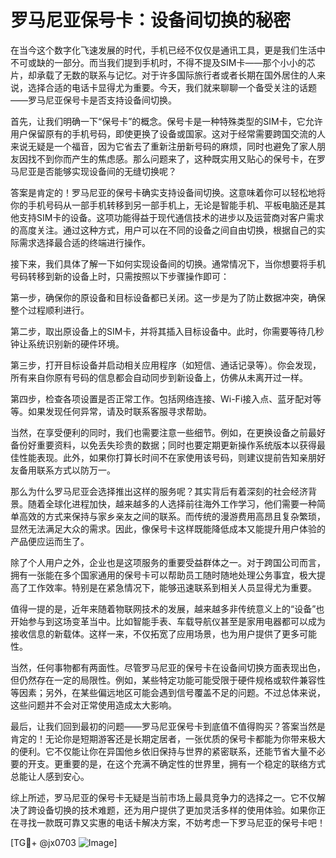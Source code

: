 # 罗马尼亚保号卡：设备间切换的秘密

在当今这个数字化飞速发展的时代，手机已经不仅仅是通讯工具，更是我们生活中不可或缺的一部分。而当我们提到手机时，不得不提及SIM卡——那个小小的芯片，却承载了无数的联系与记忆。对于许多国际旅行者或者长期在国外居住的人来说，选择合适的电话卡显得尤为重要。今天，我们就来聊聊一个备受关注的话题——罗马尼亚保号卡是否支持设备间切换。

首先，让我们明确一下“保号卡”的概念。保号卡是一种特殊类型的SIM卡，它允许用户保留原有的手机号码，即使更换了设备或国家。这对于经常需要跨国交流的人来说无疑是一个福音，因为它省去了重新注册新号码的麻烦，同时也避免了家人朋友因找不到你而产生的焦虑感。那么问题来了，这种既实用又贴心的保号卡，在罗马尼亚是否能够实现设备间的无缝切换呢？

答案是肯定的！罗马尼亚的保号卡确实支持设备间切换。这意味着你可以轻松地将你的手机号码从一部手机转移到另一部手机上，无论是智能手机、平板电脑还是其他支持SIM卡的设备。这项功能得益于现代通信技术的进步以及运营商对客户需求的高度关注。通过这种方式，用户可以在不同的设备之间自由切换，根据自己的实际需求选择最合适的终端进行操作。

接下来，我们具体了解一下如何实现设备间的切换。通常情况下，当你想要将手机号码转移到新的设备上时，只需按照以下步骤操作即可：

第一步，确保你的原设备和目标设备都已关闭。这一步是为了防止数据冲突，确保整个过程顺利进行。

第二步，取出原设备上的SIM卡，并将其插入目标设备中。此时，你需要等待几秒钟让系统识别新的硬件环境。

第三步，打开目标设备并启动相关应用程序（如短信、通话记录等）。你会发现，所有来自你原有号码的信息都会自动同步到新设备上，仿佛从未离开过一样。

第四步，检查各项设置是否正常工作。包括网络连接、Wi-Fi接入点、蓝牙配对等等。如果发现任何异常，请及时联系客服寻求帮助。

当然，在享受便利的同时，我们也需要注意一些细节。例如，在更换设备之前最好备份好重要资料，以免丢失珍贵的数据；同时也要定期更新操作系统版本以获得最佳性能表现。此外，如果你打算长时间不在家使用该号码，则建议提前告知亲朋好友备用联系方式以防万一。

那么为什么罗马尼亚会选择推出这样的服务呢？其实背后有着深刻的社会经济背景。随着全球化进程加快，越来越多的人选择前往海外工作学习，他们需要一种简单高效的方式来保持与家乡亲友之间的联系。而传统的漫游费用高昂且复杂繁琐，显然无法满足大众的需求。因此，像保号卡这样既能降低成本又能提升用户体验的产品便应运而生了。

除了个人用户之外，企业也是这项服务的重要受益群体之一。对于跨国公司而言，拥有一张能在多个国家通用的保号卡可以帮助员工随时随地处理公务事宜，极大提高了工作效率。特别是在紧急情况下，能够迅速联系到相关人员显得尤为重要。

值得一提的是，近年来随着物联网技术的发展，越来越多非传统意义上的“设备”也开始参与到这场变革当中。比如智能手表、车载导航仪甚至是家用电器都可以成为接收信息的新载体。这样一来，不仅拓宽了应用场景，也为用户提供了更多可能性。

当然，任何事物都有两面性。尽管罗马尼亚的保号卡在设备间切换方面表现出色，但仍然存在一定的局限性。例如，某些特定功能可能受限于硬件规格或软件兼容性等因素；另外，在某些偏远地区可能会遇到信号覆盖不足的问题。不过总体来说，这些问题并不会对正常使用造成太大影响。

最后，让我们回到最初的问题——罗马尼亚保号卡到底值不值得购买？答案当然是肯定的！无论你是短期游客还是长期定居者，一张优质的保号卡都能为你带来极大的便利。它不仅能让你在异国他乡依旧保持与世界的紧密联系，还能节省大量不必要的开支。更重要的是，在这个充满不确定性的世界里，拥有一个稳定的联络方式总能让人感到安心。

综上所述，罗马尼亚的保号卡无疑是当前市场上最具竞争力的选择之一。它不仅解决了跨设备切换的技术难题，还为用户提供了更加灵活多样的使用体验。如果你正在寻找一款既可靠又实惠的电话卡解决方案，不妨考虑一下罗马尼亚的保号卡吧！

[TG💪+ @jx0703 ![Image](https://github.com/user-attachments/assets/dbca1d08-cadb-493c-b0ec-ad6f7a83f270)]
